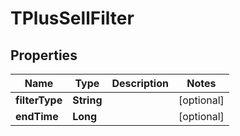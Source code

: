 

# TPlusSellFilter


## Properties

| Name | Type | Description | Notes |
|------------ | ------------- | ------------- | -------------|
|**filterType** | **String** |  |  [optional] |
|**endTime** | **Long** |  |  [optional] |



